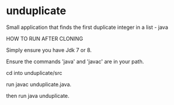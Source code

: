 # unduplicate
Small application that finds the first duplicate integer in a list - java

HOW TO RUN AFTER CLONING

Simply ensure you have Jdk 7 or 8.

Ensure the commands 'java' and 'javac' are in your path.

cd into unduplicate/src

run javac unduplicate.java.

then run java unduplicate.
